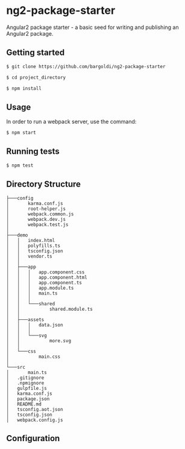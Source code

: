 # ng2-package-starter
Angular2 package starter - a basic seed for writing and publishing an Angular2 package.

## Getting started
```bash
$ git clone https://github.com/bargoldi/ng2-package-starter
```
```bash
$ cd project_directory
```
```bash
$ npm install
```
## Usage
In order to run a webpack server, use the command:
```bash
$ npm start
```
## Running tests
```bash
$ npm test
```

## Directory Structure
```
├───config
│       karma.conf.js
│       root-helper.js
│       webpack.common.js
│       webpack.dev.js
│       webpack.test.js
│
├───demo
│   │   index.html
│   │   polyfills.ts
│   │   tsconfig.json
│   │   vendor.ts
│   │
│   ├───app
│   │   │   app.component.css
│   │   │   app.component.html
│   │   │   app.component.ts
│   │   │   app.module.ts
│   │   │   main.ts
│   │   │
│   │   └───shared
│   │           shared.module.ts
│   │
│   ├───assets
│   │   │   data.json
│   │   │
│   │   └───svg
│   │           more.svg
│   │
│   └───css
│           main.css
│
└───src
│       main.ts
│   .gitignore
│   .npmignore
│   gulpfile.js
│   karma.conf.js
│   package.json
│   README.md
│   tsconfig.aot.json
│   tsconfig.json
│   webpack.config.js
```
## Configuration
